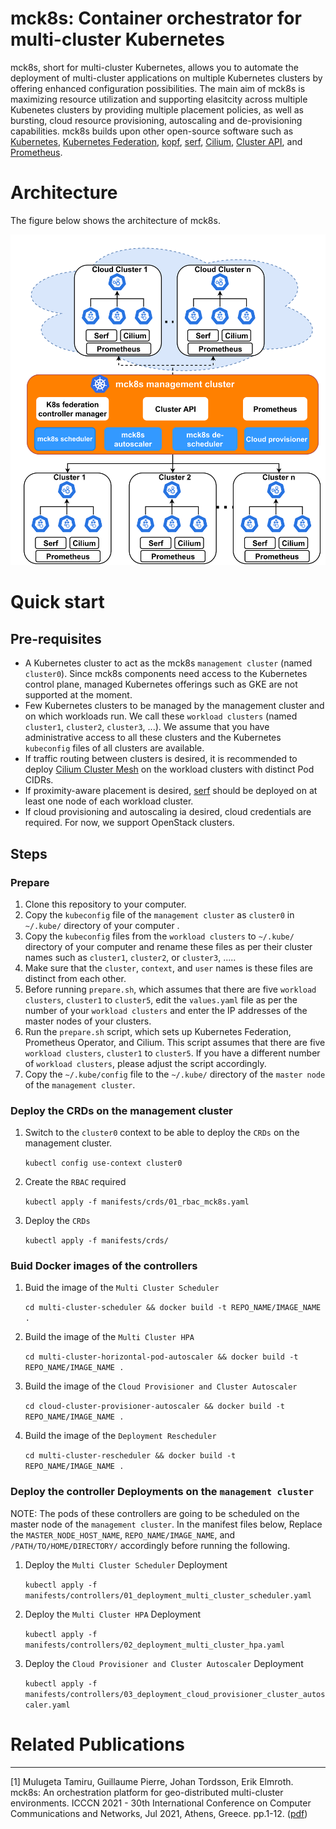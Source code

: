# mck8s: Container orchestrator for multi-cluster Kubernetes

mck8s, short for multi-cluster Kubernetes, allows you to automate the deployment of multi-cluster applications on multiple Kubernetes clusters by offering enhanced configuration possibilities. The main aim of mck8s is maximizing resource utilization and supporting elasitcity across multiple Kubenetes clusters by providing multiple placement policies, as well as bursting, cloud resource provisioning, autoscaling and de-provisioning capabilities. mck8s builds upon other open-source software such as [Kubernetes], [Kubernetes Federation], [kopf], [serf], [Cilium], [Cluster API], and [Prometheus]. 

# Architecture

The figure below shows the architecture of mck8s.

<p align="center"><img src="docs/images/mck8s_architecture.png" width="711"></p>

# Quick start

## Pre-requisites

- A Kubernetes cluster to act as the mck8s `management cluster` (named `cluster0`). Since mck8s components need access to the Kubernetes control plane, managed Kubernetes offerings such as GKE are not supported at the moment.
- Few Kubernetes clusters to be managed by the management cluster and on which workloads run. We call these `workload clusters` (named `cluster1`, `cluster2`, `cluster3`, ...). We assume that you have administrative access to all these clusters and the Kubernetes `kubeconfig` files of all clusters are available.
- If traffic routing between clusters is desired, it is recommended to deploy [Cilium Cluster Mesh] on the workload clusters with distinct Pod CIDRs.
- If proximity-aware placement is desired, [serf] should be deployed on at least one node of each workload cluster.
- If cloud provisioning and autoscaling ia desired, cloud credentials are required. For now, we support OpenStack clusters.

## Steps

### Prepare

1. Clone this repository to your computer.
2. Copy the `kubeconfig` file of the `management cluster` as `cluster0` in `~/.kube/` directory of your computer .
3. Copy the `kubeconfig` files from the `workload clusters` to `~/.kube/` directory of your computer and rename these files as per their cluster names such as `cluster1`, `cluster2`, or `cluster3`, .....
4. Make sure that the `cluster`, `context`, and `user` names is these files are distinct from each other.
5. Before running `prepare.sh`, which assumes that there are five `workload clusters`, `cluster1` to `cluster5`, edit the `values.yaml` file as per the number of your `workload clusters` and enter the IP addresses of the master nodes of your clusters.
6. Run the `prepare.sh` script, which sets up Kubernetes Federation, Prometheus Operator, and Cilium. This script assumes that there are five `workload clusters`, `cluster1` to `cluster5`. If you have a different number of `workload clusters`, please adjust the script accordingly.
7. Copy the `~/.kube/config` file to the `~/.kube/` directory of the `master node` of the `management cluster`.

### Deploy the CRDs on the management cluster

1. Switch to the `cluster0` context to be able to deploy the `CRDs` on the management cluster.
    
    `kubectl config use-context cluster0`

2. Create the `RBAC` required
    
    `kubectl apply -f manifests/crds/01_rbac_mck8s.yaml`
  
3. Deploy the `CRDs`
    
    `kubectl apply -f manifests/crds/`
    
### Buid Docker images of the controllers

1. Buid the image of the `Multi Cluster Scheduler`

    `cd multi-cluster-scheduler && docker build -t REPO_NAME/IMAGE_NAME .`
    
2. Build the image of the `Multi Cluster HPA`

    `cd multi-cluster-horizontal-pod-autoscaler && docker build -t REPO_NAME/IMAGE_NAME .`
    
3. Build the image of the `Cloud Provisioner and Cluster Autoscaler`

    `cd cloud-cluster-provisioner-autoscaler && docker build -t REPO_NAME/IMAGE_NAME .`
    
4. Build the image of the `Deployment Rescheduler`

    `cd multi-cluster-rescheduler && docker build -t REPO_NAME/IMAGE_NAME .`

### Deploy the controller Deployments on the `management cluster`

NOTE: The pods of these controllers are going to be scheduled on the master node of the `management cluster`. In the manifest files below, Replace the `MASTER_NODE_HOST_NAME`, `REPO_NAME/IMAGE_NAME`, and `/PATH/TO/HOME/DIRECTORY/` accordingly before running the following.

1. Deploy the `Multi Cluster Scheduler` Deployment

    `kubectl apply -f manifests/controllers/01_deployment_multi_cluster_scheduler.yaml`
    
2. Deploy the `Multi Cluster HPA` Deployment

    `kubectl apply -f manifests/controllers/02_deployment_multi_cluster_hpa.yaml`   
    
3. Deploy the `Cloud Provisioner and Cluster Autoscaler` Deployment

    `kubectl apply -f manifests/controllers/03_deployment_cloud_provisioner_cluster_autoscaler.yaml`
    
# Related Publications
--------------------
[1] Mulugeta Tamiru, Guillaume Pierre, Johan Tordsson, Erik Elmroth. mck8s: An orchestration platform for geo-distributed multi-cluster environments. ICCCN 2021 - 30th International Conference on Computer Communications and Networks, Jul 2021, Athens, Greece. pp.1-12. ([pdf](https://hal.inria.fr/hal-03205743/document))    

[Kubernetes]: https://github.com/kubernetes/kubernetes
[Kubernetes Federation]: https://github.com/kubernetes-sigs/kubefed
[kopf]: https://github.com/nolar/kopf
[serf]: https://github.com/hashicorp/serf
[Cilium]: https://github.com/cilium/cilium
[Cluster API]: https://github.com/kubernetes-sigs/cluster-api
[Prometheus]: https://github.com/prometheus/prometheus
[Cilium Cluster Mesh]: https://docs.cilium.io/en/stable/gettingstarted/clustermesh/#deploying-a-simple-example-service
